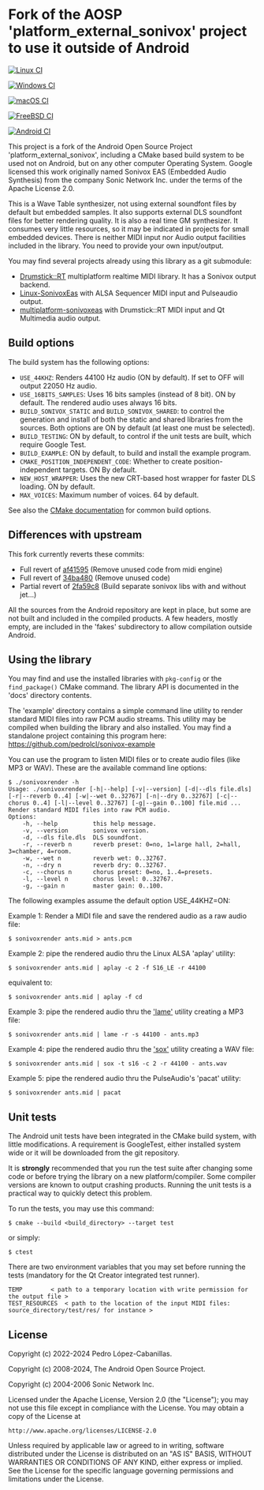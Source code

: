 # Fork of the AOSP 'platform_external_sonivox' project to use it outside of Android 

[![Linux CI](https://github.com/pedrolcl/sonivox/actions/workflows/cmake-linux.yml/badge.svg)](https://github.com/pedrolcl/sonivox/actions/workflows/cmake-linux.yml)

[![Windows CI](https://github.com/pedrolcl/sonivox/actions/workflows/cmake-win.yml/badge.svg)](https://github.com/pedrolcl/sonivox/actions/workflows/cmake-win.yml)

[![macOS CI](https://github.com/pedrolcl/sonivox/actions/workflows/cmake-mac.yml/badge.svg)](https://github.com/pedrolcl/sonivox/actions/workflows/cmake-mac.yml)

[![FreeBSD CI](https://github.com/pedrolcl/sonivox/actions/workflows/cmake-freebsd.yml/badge.svg)](https://github.com/pedrolcl/sonivox/actions/workflows/cmake-freebsd.yml)

[![Android CI](https://github.com/pedrolcl/sonivox/actions/workflows/cmake-android.yml/badge.svg)](https://github.com/pedrolcl/sonivox/actions/workflows/cmake-android.yml)

This project is a fork of the Android Open Source Project 'platform_external_sonivox', including a CMake based build system to be used not on Android, but on any other computer Operating System.
Google licensed this work originally named Sonivox EAS (Embedded Audio Synthesis) from the company Sonic Network Inc. under the terms of the Apache License 2.0.

This is a Wave Table synthesizer, not using external soundfont files by default but embedded samples. It also supports external DLS soundfont files for better rendering quality. It is also a real time GM synthesizer. It consumes very little resources, so it may be indicated in projects for small embedded devices.
There is neither MIDI input nor Audio output facilities included in the library. You need to provide your own input/output.

You may find several projects already using this library as a git submodule:

* [Drumstick::RT](https://github.com/pedrolcl/drumstick) multiplatform realtime MIDI library. It has a Sonivox output backend.
* [Linux-SonivoxEas](https://github.com/pedrolcl/Linux-SonivoxEas) with ALSA Sequencer MIDI input and Pulseaudio output.
* [multiplatform-sonivoxeas](https://github.com/pedrolcl/multiplatform-sonivoxeas) with Drumstick::RT MIDI input and Qt Multimedia audio output.

## Build options

The build system has the following options:

* `USE_44KHZ`: Renders 44100 Hz audio (ON by default). If set to OFF will output 22050 Hz audio.
* `USE_16BITS_SAMPLES`: Uses 16 bits samples (instead of 8 bit). ON by default. The rendered audio uses always 16 bits.
* `BUILD_SONIVOX_STATIC` and `BUILD_SONIVOX_SHARED`: to control the generation and install of both the static and shared libraries from the sources. Both options are ON by default (at least one must be selected).
* `BUILD_TESTING`: ON by default, to control if the unit tests are built, which require Google Test.
* `BUILD_EXAMPLE`: ON by default, to build and install the example program.
* `CMAKE_POSITION_INDEPENDENT_CODE`: Whether to create position-independent targets. ON By default.
* `NEW_HOST_WRAPPER`: Uses the new CRT-based host wrapper for faster DLS loading. ON by default.
* `MAX_VOICES`: Maximum number of voices. 64 by default.

See also the [CMake documentation](https://cmake.org/cmake/help/latest/index.html) for common build options.

## Differences with upstream

This fork currently reverts these commits:

* Full revert of [af41595](https://github.com/pedrolcl/platform_external_sonivox/commit/af41595537b044618234fe7dd9ebfcc652de1576) (Remove unused code from midi engine)
* Full revert of [34ba480](https://github.com/pedrolcl/platform_external_sonivox/commit/34ba4804f643549b8ac74e5f56bfe64db3234447) (Remove unused code)
* Partial revert of [2fa59c8](https://github.com/pedrolcl/platform_external_sonivox/commit/2fa59c8c6851b453271f33f254c7549fa79d07fb) (Build separate sonivox libs with and without jet...)

All the sources from the Android repository are kept in place, but some are not built and included in the compiled products. A few headers, mostly empty, are included in the 'fakes' subdirectory to allow compilation outside Android.

## Using the library

You may find and use the installed libraries with `pkg-config` or the `find_package()` CMake command. The library API is documented in the 'docs' directory contents.

The 'example' directory contains a simple command line utility to render standard MIDI files into raw PCM audio streams. This utility may be compiled when building the library and also installed. You may find a standalone project containing this program here: https://github.com/pedrolcl/sonivox-example

You can use the program to listen MIDI files or to create audio files (like MP3 or WAV). These are the available command line options:

~~~
$ ./sonivoxrender -h
Usage: ./sonivoxrender [-h|--help] [-v|--version] [-d|--dls file.dls] [-r|--reverb 0..4] [-w|--wet 0..32767] [-n|--dry 0..32767] [-c|--chorus 0..4] [-l|--level 0..32767] [-g|--gain 0..100] file.mid ...
Render standard MIDI files into raw PCM audio.
Options:
    -h, --help          this help message.
    -v, --version       sonivox version.
    -d, --dls file.dls  DLS soundfont.
    -r, --reverb n      reverb preset: 0=no, 1=large hall, 2=hall, 3=chamber, 4=room.
    -w, --wet n         reverb wet: 0..32767.
    -n, --dry n         reverb dry: 0..32767.
    -c, --chorus n      chorus preset: 0=no, 1..4=presets.
    -l, --level n       chorus level: 0..32767.
    -g, --gain n        master gain: 0..100.
~~~

The following examples assume the default option USE_44KHZ=ON:

Example 1: Render a MIDI file and save the rendered audio as a raw audio file:

    $ sonivoxrender ants.mid > ants.pcm

Example 2: pipe the rendered audio thru the Linux ALSA 'aplay' utility:

    $ sonivoxrender ants.mid | aplay -c 2 -f S16_LE -r 44100

equivalent to:

    $ sonivoxrender ants.mid | aplay -f cd

Example 3: pipe the rendered audio thru the ['lame'](https://lame.sourceforge.io) utility creating a MP3 file:

    $ sonivoxrender ants.mid | lame -r -s 44100 - ants.mp3
    
Example 4: pipe the rendered audio thru the ['sox'](https://sourceforge.net/projects/sox/) utility creating a WAV file:

    $ sonivoxrender ants.mid | sox -t s16 -c 2 -r 44100 - ants.wav

Example 5: pipe the rendered audio thru the PulseAudio's 'pacat' utility:

    $ sonivoxrender ants.mid | pacat

## Unit tests

The Android unit tests have been integrated in the CMake build system, with little modifications. A requirement is GoogleTest, either installed system wide or it will be downloaded from the git repository. 

It is **strongly** recommended that you run the test suite after changing some code or before trying the library on a new platform/compiler. Some compiler versions are known to output crashing products. Running the unit tests is a practical way to quickly detect this problem.

To run the tests, you may use this command:

    $ cmake --build <build_directory> --target test
        
or simply:

    $ ctest

There are two environment variables that you may set before running the tests (mandatory for the Qt Creator integrated test runner).

    TEMP		< path to a temporary location with write permission for the output file >
    TEST_RESOURCES	< path to the location of the input MIDI files: source_directory/test/res/ for instance >

## License

Copyright (c) 2022-2024 Pedro López-Cabanillas.

Copyright (c) 2008-2024, The Android Open Source Project.

Copyright (c) 2004-2006 Sonic Network Inc.

Licensed under the Apache License, Version 2.0 (the "License");
you may not use this file except in compliance with the License.
You may obtain a copy of the License at

    http://www.apache.org/licenses/LICENSE-2.0

Unless required by applicable law or agreed to in writing, software
distributed under the License is distributed on an "AS IS" BASIS,
WITHOUT WARRANTIES OR CONDITIONS OF ANY KIND, either express or implied.
See the License for the specific language governing permissions and
limitations under the License.
